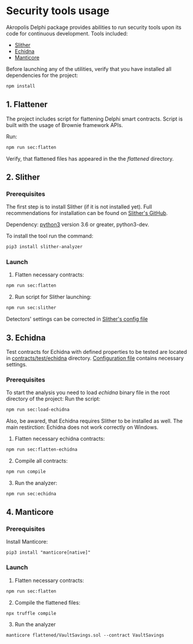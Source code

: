 # Security tools usage

Akropolis Delphi package provides abilities to run security tools upon its code for continuous development.
Tools included:
* [Slither](https://github.com/crytic/slither)
* [Echidna](https://github.com/crytic/echidna)
* [Manticore](https://github.com/trailofbits/manticore)

Before launching any of the utilities, verify that you have installed all dependencies for the project:

```bash
npm install
```

## 1. Flattener

The project includes script for flattening Delphi smart contracts. Script is built with the usage of Brownie framework APIs.

Run:
```bash
npm run sec:flatten
```

Verify, that flattened files has appeared in the the *flattened* directory.

## 2. Slither

### Prerequisites
The first step is to install Slither (if it is not installed yet). Full recommendations for installation can be found on [Slither's GitHub](https://github.com/crytic/slither).

Dependency: [python3](https://www.python.org/downloads/release/python-368/) version 3.6 or greater, python3-dev.

To install the tool run the command:

```bash
pip3 install slither-analyzer
```

### Launch

1. Flatten necessary contracts:

```bash
npm run sec:flatten
```

2. Run script for Slither launching:

```bash
npm run sec:slither
```

Detectors' settings can be corrected in [Slither's config file](slither/slither-config.json)

## 3. Echidna

Test contracts for Echidna with defined properties to be tested are located in [contracts/test/echidna](contracts/test/echidna) directory.
[Configuration file](echidna/echidna_conf.yaml) contains necessary settings.

### Prerequisites

To start the analysis you need to load *echidna* binary file in the root directory of the project:
Run the script:

```bash
npm run sec:load-echidna
```

Also, be awared, that Echidna requires Slither to be installed as well.
The main restirction: Echidna does not work correctly on Windows.

1. Flatten necessary echidna contracts:

```bash
npm run sec:flatten-echidna
```

2. Compile all contracts:

```bash
npm run compile
```

3. Run the analyzer:

```bash
npm run sec:echidna
```

## 4. Manticore

### Prerequisites

Install Manticore:

```
pip3 install "manticore[native]"
```

### Launch

1. Flatten necessary contracts:

```bash
npm run sec:flatten
```

2. Compile the flattened files:

```bash
npx truffle compile
```

3. Run the analyzer

```
manticore flattened/VaultSavings.sol --contract VaultSavings
```